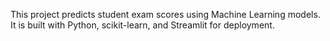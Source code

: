 This project predicts student exam scores using Machine Learning models.  
It is built with Python, scikit-learn, and Streamlit for deployment.
